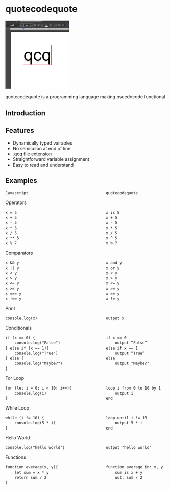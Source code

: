 # quotecodequote
<img src="https://github.com/kmarinsh/quotecodequote/blob/main/qcqlogo.jpg?raw=true" alt="drawing" width="200"/>


quotecodequote is a programming language making psuedocode functional
## Introduction

## Features
* Dynamically typed vairables
* No semicolon at end of line
* .qcq file extension
* Straightforward variable assignment
* Easy to read and understand

## Examples
```
Javascript                                  quotecodequote
```
Operators
```
x = 5                                       x is 5
x + 5                                       x + 5
x - 5                                       x - 5 
x * 5                                       x * 5
x / 5                                       x / 5
x ** 5                                      x ^ 5
x % 7                                       x % 7
```

Comparators
```
x && y                                      x and y
x || y                                      x or y
x < y                                       x < y
x > y                                       x > y
x <= y                                      x <= y
x >= y                                      x >= y
x === y                                     x == y
x !== y                                     x != y
```

Print
```
console.log(x)                              output x
```

Conditionals
```
if (x == 0) {                               if x == 0
    console.log("False")                        output “False”
} else if (x == 1){                         else if x == 1
    console.log("True")                         output “True”
} else {                                    else
    console.log("Maybe?")                       output "Maybe?"
}
```

For Loop
```
for (let i = 0; i < 10; i++){               loop i from 0 to 10 by 1
    console.log(i)                              output i
}                                           end
```

While Loop
```
while (i != 10) {                           loop until i != 10
    console.log(5 * i)                          output 5 * i
}                                           end
```

Hello World
```
console.log("hello world")                  output "hello world"
```

Functions
```
function average(x, y){                     function average in: x, y
    let sum = x * y                             sum is x + y
    return sum / 2                              out: sum / 2
}                                           
```
